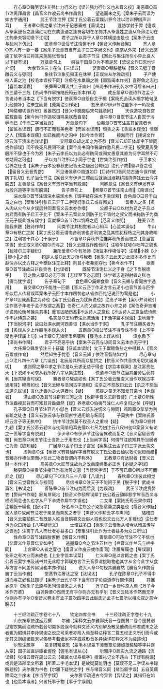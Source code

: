 <!-- { "loadSidebar": true } -->
　　存心章○舜明节注非强仁力行义也【误非强力行仁义也从音义挍】禹恶章○首节注禹拜昌言【昌音义作谠云尚书作昌言】
　　望道而未之见【案朱子云而读为如古字通用】
　　武王节注泄狎【案丁氏公着云案媟训狎今注以泄训狎借声训耳】
　　王者章○晋之乗节注兴于记恶垂戒【垂误之】
　　逄防学射于羿【逄误从夆案鼓音之逢蒲红切在东韵逢遇之逢符容切在冬韵并从夆逄姓之逄从夅薄江切在江韵夆夫容切夅下江切】
　　君子之所以异于人章○其横逆由是也【案朱子云由与犹同下仿此】
　　匡章章○世俗节注惰懈不作【懈音义作解音懈】
　　齐人章○齐人有一妻一妾【案朱子云章首当有孟子曰三字阙文也】施施从外来【音义云施施丁依字诗曰将其来施施张音怡】
　　由君子节注【案此与集注所引小异此良人以下疑有误】
　　万章章句上
　　舜往于田章○为不若是恝【恝说文作□忽也许介切】
　　大孝节注三十在位【三误五】
　　娶妻章○琴朕弤朕【音义云弤丁音雕云义与弴同】
　　象往节注象见舜正在牀琴【正误生从尔雅疏挍】
　　子产使校人畜之池【校毛本误挍下同】注鱼在水羸弱之貌【弱监闽本作劣】喜得鱼之志也【喜监本误嘉】
　　杀舜章○舜流共工于幽州【州尚书作洲孔传水中可居者曰洲】杀三苗于三危【杀尚书作窜按陆氏筠云杀本作□】
　　咸丘蒙章○说诗节注孟子言说诗者当本之【下当有脱字】徳衰章○自怨自艾于桐【案杨氏嵒读从桐字絶句见九经韵补】注未立而薨【薨集注引作死】
　　割烹章○伊尹节注虽多不一眄视也【眄莫甸切误作盼】嚣嚣然曰【音义作嚻嚻后宋勾践章同】
　　天诛造攻自牧宫朕载自亳【案今尚书作造攻自鸣条朕哉自亳】
　　食牛章○自鬻节注人自鬻于污辱而已【于而二字当互误】
　　万章章句下
　　伯夷章○首节注盖其留意者也【留监本误酉】谓行不正而有美色者【而监本误雨】顽贪之夫【贪监本误食】懦弱之人【懦监本误儒】如已推而内之沟中【如今本作若】
　　接淅而行【接说文作滰云浚干渍米也浚误】
　　交际章○却之却之为不恭【音义云却正体却字下皆同或作郤误】闵不畏死凡民罔不譈【案今尚书闵作暋譈作憝凡民二字无】殷受夏周受殷所不辞也于今为烈【朱子云李氏以为此必有防简或阙文愚意其直为衍字耳然不可考姑阙之可也】
　　子以为节注所以小同于世也【世集注引作俗】
　　于卫孝公公养之仕也【案朱子云孝公春秋史记皆无之疑出公輙也】注孔子故留以答之也【留音义云音秀霤】
　　不见诸侯章○周道如□【□诗作□音同防古通今误作底防丁礼切】孔子当仕节注【案音义有伊尹三聘而后就汤沮溺耦耕接舆佯狂云云今并脱去】友善章注【案音义有景行字当有脱漏】
　　问卿章注【案音义有伊发有莘为殷兴道等字当有脱漏】
　　告子章句上
　　栁章○首节注南山有【南误北】
　　湍水章○首节注谓湍水湍潆水也【谓字疑在湍水下潆误萦】食色章○曰异于白马之白也【案集注引张氏云异于二字疑衍季氏云或有阙文】
　　耆秦人之炙【炙从肉从火今从夕误后并同耆音义云本亦作嗜】
　　公都子曰○以纣为兄之子且以为君而有防子启王子比干【案朱子云案此文则防子比干皆纣之叔父而书称防子为商王元子疑此或有误字】富嵗章○首节注以饥寒之厄【厄音义作阨】
　　麰麦节注贻我来麰【麰诗作牟】
　　同类节注其相觉者以心知耳【心监本误似】
　　牛山章○有梏亡之矣【案丁氏公着云谓悔吝利害也言利害之乱其性犹桎梏之刑其身故喻之】注利害干其心【干误于】
　　不智章○弈秋节注惟弈秋所善而聴之【善当言字误】舍生取义章○蹴尔而与之【音义云蹴或作踓音同】注嘑尔犹嘑尔咄啐之貌也【犹嘑尔三字疑衍】
　　兼所爱章○今有场师【场监本作塲俗字】注樲小棘【小疑小之误】
　　钧是人章○此天之所与我者【案朱子云此天之此旧本多作比而赵注亦以比方释之今案赵注无此释】则其小者弗能夺也【弗今本作不】
　　欲贵章○首节注故曰非良贵也【也误者】
　　既醉节注饱仁义之于身【之下当脱徳字】
　　羿之教人章○必志于彀【志误至下必志同】注学者志道得射者之张也【得当犹字误】
　　告子章句下
　　食色章○奚翅食重【音义云翅与啻同古字通用】
　　曹交章○力不能胜一匹鶵【音义云匹丁作疋方言云疋小也音节盖与匹字相似后人传冩误耳案朱子云匹字本作鴄鸭也从省作匹礼记说匹为鹜是也】
　　小弁章○固哉髙之为诗也【案丁氏公着云为犹解说也】注髙子年长【案小弁诗疏引注作髙子年老于孟子故谓之髙】伯奇仁人而父虐之故作小弁之诗【案伯奇尹吉甫子说苑论衡琴操具其事】重言固陋伤髙不达诗人之意也【不达诗人之意当依诗疏作不达诗意之甚】
　　名实章○王豹节注北流活活【下活字监本误滛】卫地濵于【下当脱河字】故曰处淇水而河西善讴【淇水当作于淇】
　　孔子节注膊炙者为燔【炙误从夕上作膊毛本误从火】
　　五霸章○桓公节注不得专诛不孝【上不字疑也字误属上句】白圭章○无诸侯币帛饔飱【饔毛本上误从维】
　　浲水儆予【浲尚书作降】
　　君子不亮恶乎执【案朱子云亮与谅同音义云本亦无乎字】
　　大任章○舜发节注三十征庸【征监本误防】文王于鬻贩鱼盐之中得其人【音义云鬻或作育】
　　然后知生于忧患【音义云知丁依注音智陆如字】
　　尽心章句上○注凡四十六章【六误五】北辰居其所而众星拱之【拱音义作共音求用切又居勇切】
　　求则得之章○求之节注是以云求无益于得也【求监本误乗】总注富贵在天【下脱如不可求从我所好八字从集注挍】
　　佚道章○首节注当其虽劳后获其利【当其疑当时误】
　　霸者章○驩虞如也【案丁氏公着云驩虞义当作欢娱古字通用耳】皥皥如也【音义云皥与浩同古字通用】注杀之不怨故曰云云【杀之不怨当生道杀民误】言化迁善为之大道者也【疑】
　　孩提之童无不知爱其亲也【也误者】
　　深山章○及其节注辟若江河之流【脱辟字音义云辟音譬】广土章○所性节注盎视其背而可知其背盎盎然【疑】养老章○伯夷节注仁人呼复归之矣【呼疑】
　　孔子章○日月节注容光小郄也【音义云郄去逆切义与隙同】鸡鸣章○孳孳为利者蹠之徒也【音义云张云孳与孜同古字通用蹠与跖同】
　　子莫执中【案陆氏善经云言子等无执中】
　　执中节注然莫不权圣人之重权【疑】
　　有为章○掘井九轫【案丁氏公着云轫义与仞同借用耳先儒以七尺为仞注云八尺曰仞○案音义有论之一蒉等字当有脱漏】
　　伊尹章○有伊尹节注宿留兾改而复之【音义宿留音秀霤】尚志章○尚志节注士当贵上于用志也【上当尚字误】何谓节注欲知其所当居者仁为贵【欲知疑】
　　广居章○孟子曰王子宫室【案集注云孟子曰三字张云羡文也】
　　虚拘章○注【案音义有蕣柚桦字当有脱文丁氏公着云柚以救切似橙而醋音臻亦作榛似栗而小引此二物者皆谓内不称外】
　　五教章○有达财者【音义云财一本作才】
　　髙美章○大匠节注故为之改凿废绳墨必正也【必疑之字误】
　　滕更章○挟贵节注接已当有功劳之恩【当疑常字误】于不可已章○所以不可而弃之【疑】
　　尽心章句下○注凡三十八章【八误九】
　　春秋章○注彼此相觉【音义云觉音教义与挍同】
　　尽信书章○注天子不能问于民【脱子字】武成书篇名【书误之】
　　善陈章○首节注何为而后我【为误谓】
　　武王节注虎贲赘衣【赘尚书作缀】额角屖厥地【额音义作頟屖误犀丁氏公着云頟即额字屖音西义与栖迟同息也久也字从尸下辛或作犀牛字误也】
　　二女果【案陆氏筠云果作婐】注糗饭干糒也【饭衍字】
　　好名章○注郑公子染指鼋羮之类是也【鼋音义作魭】圣人章○故闻节注况于亲见而熏炙之者乎【熏音义作勲云字与熏同】
　　貉稽曰【音义云貉貃鹤二音既是人姓当音鹤纂文云俗人姓也说文云北方人豸穜也】注仕者也为众口所讪【八字疑衍文】
　　士憎兹多口【案朱子云憎当从増今从憎盖传写之误也】注离于凡人而仕者亦益多口【案集注引此作为士者益多为众口所讪】
　　性命章○首节注四肢懈倦【懈音义作解】
　　善信章○可欲节注不亿不信也【亿音义作意音亿又如字】
　　逃墨章○今之节注苙栏也【栏音义作兰云与栏字同】
　　上宫章○从者之廀也【廀音义作廋云或作廀同】注屦屝履也【屝误扉】业织之有次业而未成也【上业字监本误菜】
　　仁义章○是以言餂之也【案丁氏公着云案字书及诸书并无此餂字郭璞方言注云音忝谓挑取物也其字从金今此字从食与方言不同盖传冩误也本亦作铦】
　　说大人章○勿视其巍巍然【巍音义作魏音巍丁云当作巍】
　　堂髙节注奢汰之室【汰误太】
　　孔子在陈章○孔子不得中道而与之必也狂獧乎【案朱子云孔子字下当有曰字论语道作行獧作狷】
　　其惟乡原乎【案朱子云原与愿同谓谨愿之人也】
　　万子曰一乡皆称原人焉【万子今本作万章】
　　由尧舜章○然而无有乎尔则亦无有乎尔【音义云陆本作然而无乎尔则亦有乎尔○案音义卷末有孟子篇次四字云此赵氏述孟子七篇所以相次叙之意今脱去】















　　十三经注疏正字卷七十八
　　钦定四库全书
　　十三经注疏正字卷七十九
　　山东按察使沈廷芳撰
　　尔雅【案释文云尔雅郭氏音一卷图賛二卷今图賛别见宏农集而注疏所载音切类多脱误今就释文音义内别解及散见他疏而邢君或未之及者辄为縀缉井李孙樊谢之说之可采者亦附入焉至释诂释言二篇五经正义所引而今或无其文则编诸篇末以俟参考若诸家本字或殊形音多异读详在释文不为缕述也】
　　尔雅注疏序
　　虽复研精覃思【覃毛本误覃下潭蕈簟坛谭蟫藫鱏驔等字并误从覃】国子监直讲臣崔偓佺【偓毛本误从心】
　　尔雅序○疏实九流之通路【流误经】张揖云昔在周公云云【揖监本误舟楫字】撰置礼记文不违古【下疑有脱漏】或言是沛郡梁文所着【所着二字毛本误】是故疑莫能明也【莫误不足二字误从书録解题挍】夫尔雅为书也【尔雅下疑脱之字】序与绪音义同【绪当叙字误】五自英儒赡闻之士序末【序当至字误】
　　夫尔雅节疏通古今异言【异误之】其指归在始也【也监本误者】兴者托事于物【事于字误倒】
